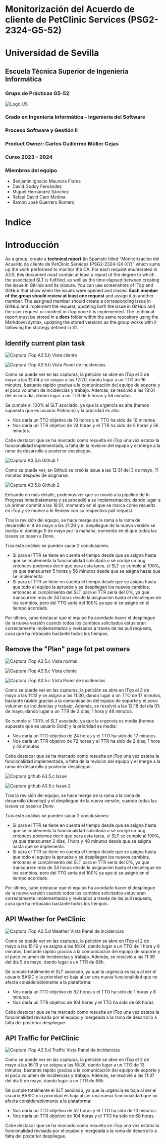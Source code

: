 # Monitorización del Acuerdo de cliente de PetClinic Services (PSG2-2324-G5-52)

# Universidad de Sevilla   

## Escuela Técnica Superior de Ingeniería Informática

### **Grupo de Prácticas G5-52**
  
  ![Logo US](../static/Logo_US.png)

### Grado en Ingeniería Informática – Ingeniería del Software 

### Proceso Software y Gestión II
### Product Owner: Carlos Guillermo Müller Cejas
### Curso 2023 – 2024

### Miembros del equipo
- Benjamín Ignacio Maureira Flores
- David Godoy Fernández
- Miguel Hernández Sánchez
- Rafael David Caro Medina
- Ramón José Guerrero Romero


# Indice

# Introducción

As a group, create a **technical report** (in Spanish) titled “Monitorización del Acuerdo de cliente de PetClinic Services (PSG2-2324-GX-XY)” which sums up the work performed to monitor the CA. For each request enumerated in A3.5, this document must contain at least a report of the degree to which the associated SLT is fulfilled, as well as the time elapsed between creating the issue in GitHub and its closure. You can use screenshots of iTop and GitHub that show when the issues were opened and closed. **Each member of the group should review at least one request** and assign it to another member. The assigned member should create a corresponding issue in GitHub and implement the request, updating both the issue in GitHub and the user request or incident in iTop once it is implemented. The technical report must be stored in a **docs** folder within the same repository using the Markdown syntax, updating the stored versions as the group works with it following the strategy defined in S1.


## Identify current plan task

![Captura iTop A3.5.b Vista cliente](../static/sprint3/CapturaiTopA3.5.bCliente.png)

![Captura iTop A3.5.b Vista Panel de incidencias](../static/sprint3/CapturaiTopA3.5.bPanel.png)

Como se puede ver en las capturas, la petición se abre en iTop el 3 de mayo a las 12:04 y se asigna a las 12:20, dando lugar a un TTO de 16 minutos, bastante rápido gracias a la comunicación del equipo de soporte y el poco volumen de incidencias y trabajo.
Además, se resolvió a las 18:01 del mismo día, dando lugar a un TTR de 5 horas y 56 minutos.

Se cumple al 100% el SLT asociado, ya que la urgencia es alta (hemos supuesto que es usuario Platinum) y la prioridad es alta:
  - Nos daría un TTO objetivo de 10 horas y el TTO ha sido de 16 minutos.
  - Nos daría un TTR objetivo de 24 horas y el TTR ha sido de 5 horas y 56 minutos.

Cabe destacar que se ha marcado como resuelta en iTop una vez estaba la funcionalidad implementada, a falta de la revisión del equipo y el merge a la rama de desarrollo y posterior despliegue.

![Captura A3.5.b Github 1](../static/sprint3/CapturaA3.5.bGithub1.png)

Como se puede ver, en Github se creó la issue a las 12:31 del 3 de mayo, 11 minutos después de asignarse.

![Captura A3.5.b Github 2](../static/sprint3/CapturaA3.5.bGithub2.png)

Entrando en más detalle, podemos ver que se movió a la pipeline de In Progress inmediatamente y se procedió a su implementación, dando lugar a un primer commit a las 18:01, momento en el que se marca como resuelta en iTop y se mueve a In Review con su respectiva pull request.

Tras la revisión del equipo, se hace merge de la rama a la rama de desarrollo el 4 de mayo a las 21:26 y el despliegue de la nueva versión se realiza el domingo 5 de mayo por la mañana, momento en el que todas las issues se pasan a Done.

Tras este análisis se pueden sacar 2 conclusiones:
- Si para el TTR se tiene en cuenta el tiempo desde que se asigna hasta que se implementa la funcionalidad solicitada o se corrije un bug, entonces podemos decir que para esta tarea, el SLT se cumple al 100%, ya que transcurren 5 horas y 56 minutos desde que se asigna hasta que se implementa.
- Si para el TTR se tiene en cuenta el tiempo desde que se asigna hasta que todo el equipo la aprueba y se despliegan los nuevos cambios, entonces el cumplimiento del SLT para el TTR sería del 0%, ya que transcurren más de 24 horas desde la asignación hasta el despliegue de los cambios, pero del TTO sería del 100% ya que sí se asignó en el tiempo acordado.

Por último, cabe destacar que el equipo ha acordado hacer el despliegue de la nueva versión cuando todos los cambios solicitados estuvieran correctamente implementados y revisados a través de las pull requests, cosa que ha retrasado bastante todos los tiempos.


## Remove the "Plan" page fot pet owners

![Captura iTop A3.5.c Vista normal](../static/sprint3/A3-5-c-1.png)

![Captura iTop A3.5.c Vista cliente](../static/sprint3/A3-5-c-2.png)

![Captura iTop A3.5.c Vista Panel de incidencias](../static/sprint3/A3-5-c-3.png)

Como se puede ver en las capturas, la petición se abre en iTop el 3 de mayo a las 11:13 y se asigna a las 11:30, dando lugar a un TTO de 17 minutos, bastante rápido gracias a la comunicación del equipo de soporte y el poco volumen de incidencias y trabajo. Además, se resolvió a las 12:18 del día 05 de mayo, dando lugar a un TTR de 2 días, 1 hora y 48 minutos.

Se cumple al 100% el SLT asociado, ya que la urgencia es media (hemos supuesto que es usuario Gold) y la prioridad es media:
  - Nos daría un TTO objetivo de 24 horas y el TTO ha sido de 17 minutos.
  - Nos daría un TTR objetivo de 72 horas y el TTR ha sido de 2 días, 1 hora y 48 minutos.
  
Cabe destacar que se ha marcado como resuelta en iTop una vez estaba la funcionalidad implementada, a falta de la revisión del equipo y el merge a la rama de desarrollo y posterior despliegue.

![Captura github A3.5.c Issue](../static/sprint3/A3-5-c-4.png)

![Captura github A3.5.c Issue 2](../static/sprint3/A3-5-c-5.png)

Tras la revisión del equipo, se hace merge de la rama a la rama de desarrollo (develop) y el despliegue de la nueva versión, cuando todas las issues se pasan a Done.

Tras este análisis se pueden sacar 2 conclusiones:
- Si para el TTR se tiene en cuenta el tiempo desde que se asigna hasta que se implementa la funcionalidad solicitada o se corrije un bug, entonces podemos decir que para esta tarea, el SLT se cumple al 100%, ya que transcurren 2 días, 1 hora y 48 minutos desde que se asigna hasta que se implementa.
- Si para el TTR se tiene en cuenta el tiempo desde que se asigna hasta que todo el equipo la aprueba y se despliegan los nuevos cambios, entonces el cumplimiento del SLT para el TTR sería del 0%, ya que transcurren más de 24 horas desde la asignación hasta el despliegue de los cambios, pero del TTO sería del 100% ya que sí se asignó en el tiempo acordado.

Por último, cabe destacar que el equipo ha acordado hacer el despliegue de la nueva versión cuando todos los cambios solicitados estuvieran correctamente implementados y revisados a través de las pull requests, cosa que ha retrasado bastante todos los tiempos.

## API Weather for PetClinic

![Captura iTop A3.5.d Weather Vista Panel de incidencias](../static/sprint3/weather%20itop%20resuelto.png)

Como se puede ver en las capturas, la petición se abre en iTop el 2 de mayo a las 15:16 y se asigna a las 16:24, dando lugar a un TTO de 1 hora y 8 minutos, bastante rápido gracias a la comunicación del equipo de soporte y el poco volumen de incidencias y trabajo. Además, se resolvió a las 11:39 del día 5 de mayo, dando lugar a un TTR de 68h.

Se cumple totalmente el SLT asociado, ya que la urgencia es baja al ser el usuario BASIC y la prioridad es baja al ser una nueva funcionalidad que no afecta considerablemente a la plataforma:

- Nos daría un TTO objetivo de 52 horas y el TTO ha sido de 1 horas y 8 minutos.
- Nos daría un TTR objetivo de 104 horas y el TTO ha sido de 68 horas.

Cabe destacar que se ha marcado como resuelta en iTop una vez estaba la funcionalidad revisada por el equipo y mergeada a la rama de desarrollo a falta del posterior despliegue.


## API Traffic for PetClinic

![Captura iTop A3.5.d Traffic Vista Panel de incidencias](../static/sprint3/trafico%20itop%20resuelto.png)

Como se puede ver en las capturas, la petición se abre en iTop el 2 de mayo a las 16:13 y se asigna a las 16:26, dando lugar a un TTO de 13 minutos, bastante rápido gracias a la comunicación del equipo de soporte y el poco volumen de incidencias y trabajo. Además, se resolvió a las 11:37 del día 5 de mayo, dando lugar a un TTR de 68h.

Se cumple totalmente el SLT asociado, ya que la urgencia es baja al ser el usuario BASIC y la prioridad es baja al ser una nueva funcionalidad que no afecta considerablemente a la plataforma:

- Nos daría un TTO objetivo de 52 horas y el TTO ha sido de 13 minutos.
- Nos daría un TTR objetivo de 104 horas y el TTO ha sido de 68 horas.

Cabe destacar que se ha marcado como resuelta en iTop una vez estaba la funcionalidad revisada por el equipo y mergeada a la rama de desarrollo a falta del posterior despliegue.